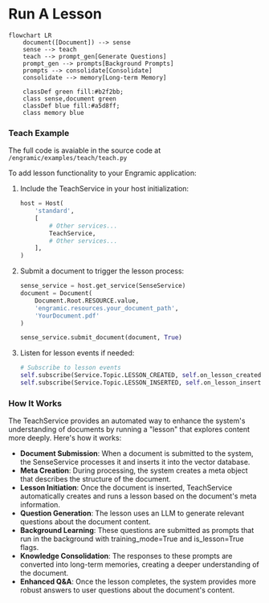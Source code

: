 # Run A Lesson

```mermaid
flowchart LR
    document([Document]) --> sense
    sense --> teach
    teach --> prompt_gen[Generate Questions]
    prompt_gen --> prompts[Background Prompts]
    prompts --> consolidate[Consolidate]
    consolidate --> memory[Long-term Memory]
    
    classDef green fill:#b2f2bb;
    class sense,document green
    classDef blue fill:#a5d8ff;
    class memory blue
```

### Teach Example

The full code is avaiable in the source code at ```/engramic/examples/teach/teach.py```

To add lesson functionality to your Engramic application:

1. Include the TeachService in your host initialization:

    ```python
    host = Host(
        'standard',
        [
            # Other services...
            TeachService,
            # Other services...
        ],
    )
    ```

2. Submit a document to trigger the lesson process:

    ```python
    sense_service = host.get_service(SenseService)
    document = Document(
        Document.Root.RESOURCE.value, 
        'engramic.resources.your_document_path', 
        'YourDocument.pdf'
    )

    sense_service.submit_document(document, True)
    ```

3. Listen for lesson events if needed:

    ```python
    # Subscribe to lesson events
    self.subscribe(Service.Topic.LESSON_CREATED, self.on_lesson_created)
    self.subscribe(Service.Topic.LESSON_INSERTED, self.on_lesson_inserted)
    ```

### How It Works

The TeachService provides an automated way to enhance the system's understanding of documents by running a "lesson" that explores content more deeply. Here's how it works:

- **Document Submission**: When a document is submitted to the system, the SenseService processes it and inserts it into the vector database.
- **Meta Creation**: During processing, the system creates a meta object that describes the structure of the document.
- **Lesson Initiation**: Once the document is inserted, TeachService automatically creates and runs a lesson based on the document's meta information.
- **Question Generation**: The lesson uses an LLM to generate relevant questions about the document content.
- **Background Learning**: These questions are submitted as prompts that run in the background with training_mode=True and is_lesson=True flags.
- **Knowledge Consolidation**: The responses to these prompts are converted into long-term memories, creating a deeper understanding of the document.
- **Enhanced Q&A**: Once the lesson completes, the system provides more robust answers to user questions about the document's content.